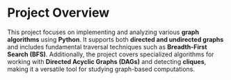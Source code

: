<!DOCTYPE html>
<html>
<body>
    <h1>Project Overview</h1>
    <p>
        This project focuses on implementing and analyzing various <strong>graph algorithms</strong> using <strong>Python</strong>. 
        It supports both <strong>directed and undirected graphs</strong> and includes fundamental traversal techniques 
        such as <strong>Breadth-First Search (BFS)</strong>. Additionally, the project covers specialized algorithms for 
        working with <strong>Directed Acyclic Graphs (DAGs)</strong> and detecting <strong>cliques</strong>, making it a 
        versatile tool for studying graph-based computations.
    </p>
</body>
</html>
